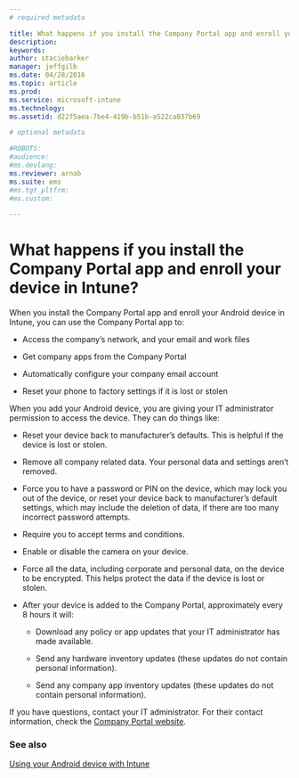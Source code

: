 ```yaml
---
# required metadata

title: What happens if you install the Company Portal app and enroll your device in Intune? | Microsoft Intune
description:
keywords:
author: staciebarker
manager: jeffgilb
ms.date: 04/28/2016
ms.topic: article
ms.prod:
ms.service: microsoft-intune
ms.technology:
ms.assetid: d22f5aea-7be4-419b-b51b-a522ca037b69

# optional metadata

#ROBOTS:
#audience:
#ms.devlang:
ms.reviewer: arnab
ms.suite: ems
#ms.tgt_pltfrm:
#ms.custom:

---
```



# What happens if you install the Company Portal app and enroll your device in Intune?

When you install the Company Portal app and enroll your Android device in Intune, you can use the Company Portal app to:

-   Access the company’s network, and your email and work files

-   Get company apps from the Company Portal

-   Automatically configure your company email account

-   Reset your phone to factory settings if it is lost or stolen

When you add your Android device, you are giving your IT administrator permission to access the device. They can do things like:

-   Reset your device back to manufacturer’s defaults. This is helpful if the device is lost or stolen.

-   Remove all company related data. Your personal data and settings aren’t removed.

-   Force you to have a password or PIN on the device, which may lock you out of the device, or reset your device back to manufacturer’s default settings, which may include the deletion of data, if there are too many incorrect password attempts.

-   Require you to accept terms and conditions.

-   Enable or disable the camera on your device.

-   Force all the data, including corporate and personal data, on the device to be encrypted. This helps protect the data if the device is lost or stolen.

-   After your device is added to the Company Portal, approximately every 8 hours it will:

    -   Download any policy or app updates that your IT administrator has made available.

    -   Send any hardware inventory updates (these updates do not contain personal information).

    -   Send any company app inventory updates (these updates do not contain personal information).

If you have questions, contact your IT administrator. For their contact information, check the [Company Portal website](http://portal.manage.microsoft.com).

### See also
[Using your Android device with Intune](using-your-android-device-with-intune.md)